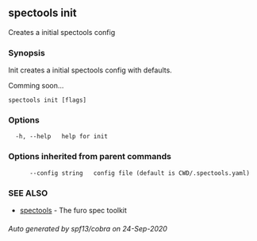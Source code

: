 ## spectools init

Creates a initial spectools config

### Synopsis

Init creates a initial spectools config with defaults.

Comming soon...

```
spectools init [flags]
```

### Options

```
  -h, --help   help for init
```

### Options inherited from parent commands

```
      --config string   config file (default is CWD/.spectools.yaml)
```

### SEE ALSO

* [spectools](spectools.md)	 - The furo spec toolkit

###### Auto generated by spf13/cobra on 24-Sep-2020
